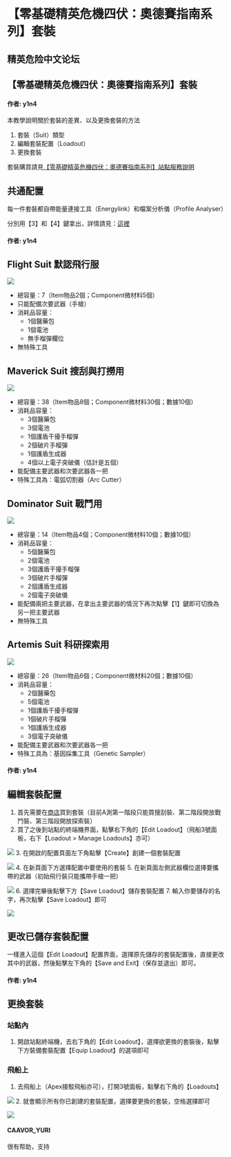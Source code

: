 # 【零基礎精英危機四伏：奧德賽指南系列】套裝

## 精英危险中文论坛

## 【零基礎精英危機四伏：奧德賽指南系列】套裝

#### 作者: y1n4

本教學說明關於套裝的差異、以及更換套裝的方法

1. 套裝（Suit）類型
2. 編輯套裝配置（Loadout）
3. 更換套裝

套裝購買請見[【零基礎精英危機四伏：奧德賽指南系列】站點服務說明](https://forum.elitedanger.cn/d/707/5)

## 共通配置

每一件套裝都自帶能量連接工具（Energylink）和檔案分析儀（Profile Analyser）

分別用【3】和【4】鍵拿出，詳情請見：[這裡](https://forum.elitedanger.cn/d/716)

#### 作者: y1n4

## Flight Suit 默認飛行服

![](https://qiniu.elitedanger.cn/assets/files/2021-04-02/1617349168-795837-elite-dangerous-remlok-suit.png)

* 總容量：7（Item物品2個；Component微材料5個）
* 只能配備次要武器（手槍）
* 消耗品容量：
  * 1個醫藥包
  * 1個電池
  * 無手榴彈欄位
* 無特殊工具

## Maverick Suit 搜刮與打撈用

![](https://qiniu.elitedanger.cn/assets/files/2021-03-31/1617215837-408980-164694115-10164842827260564-3611554568591679220-o.jpeg)

* 總容量：38（Item物品8個；Component微材料30個；數據10個）
* 消耗品容量：
  * 3個醫藥包
  * 3個電池
  * 1個護盾干擾手榴彈
  * 2個破片手榴彈
  * 1個護盾生成器
  * 4個以上電子突破儀（估計是五個）
* 能配備主要武器和次要武器各一把
* 特殊工具為：電弧切割器（Arc Cutter）

## Dominator Suit 戰鬥用

![](https://qiniu.elitedanger.cn/assets/files/2021-03-31/1617215847-664554-165801834-10164851552955564-4656044649898847537-o.jpeg)

* 總容量：14（Item物品4個；Component微材料10個；數據10個）
* 消耗品容量：
  * 5個醫藥包
  * 2個電池
  * 3個護盾干擾手榴彈
  * 3個破片手榴彈
  * 2個護盾生成器
  * 2個電子突破儀
* 能配備兩把主要武器，在拿出主要武器的情況下再次點擊【1】鍵即可切換為另一把主要武器
* 無特殊工具

## Artemis Suit 科研探索用

![](https://qiniu.elitedanger.cn/assets/files/2021-03-31/1617215867-909746-162079475-10164832902220564-6278402568531332928-o.jpeg)

* 總容量：26（Item物品6個；Component微材料20個；數據10個）
* 消耗品容量：
  * 2個醫藥包
  * 5個電池
  * 1個護盾干擾手榴彈
  * 1個破片手榴彈
  * 1個護盾生成器
  * 3個電子突破儀
* 能配備主要武器和次要武器各一把
* 特殊工具為：基因採集工具（Genetic Sampler）

#### 作者: y1n4

## 編輯套裝配置

1. 首先需要在[商店](https://forum.elitedanger.cn/d/707/5)買到套裝（目前A測第一階段只能買搜刮裝、第二階段開放戰鬥裝、第三階段開放探索裝）
2. 買了之後到站點的終端機界面，點擊右下角的【Edit Loadout】（飛船3號面板，右下【Loadout &gt; Manage Loadouts】亦可）  

![](https://qiniu.elitedanger.cn/assets/files/2021-03-30/1617122600-451718-terminal02.jpeg) 3. 在開啟的配置頁面左下角點擊【Create】創建一個套裝配置

![](https://qiniu.elitedanger.cn/assets/files/2021-04-01/1617290031-896828-loadout01.jpeg) 4. 在新頁面下方選擇配置中要使用的套裝 5. 在新頁面左側武器欄位選擇要攜帶的武器（初始飛行裝只能攜帶手槍一把）

![](https://qiniu.elitedanger.cn/assets/files/2021-04-01/1617290747-420837-loadout03.jpeg) 6. 選擇完畢後點擊下方【Save Loadout】儲存套裝配置 7. 輸入你要儲存的名字，再次點擊【Save Loadout】即可

![](https://qiniu.elitedanger.cn/assets/files/2021-04-01/1617290515-823936-loadout02.jpeg)

## 更改已儲存套裝配置

一樣進入這個【Edit Loadout】配置界面，選擇原先儲存的套裝配置後，直接更改其中的武器，然後點擊左下角的【Save and Exit】（保存並退出）即可。

#### 作者: y1n4

## 更換套裝

### 站點內

1. 開啟站點終端機，去右下角的【Edit Loadout】，選擇欲更換的套裝後，點擊下方裝備套裝配置【Equip Loadout】的選項即可

### 飛船上

1. 去飛船上（Apex接駁飛船亦可），打開3號面板，點擊右下角的【Loadouts】  

![](https://qiniu.elitedanger.cn/assets/files/2021-04-01/1617291545-354625-changeloadout01.jpeg) 2. 就會顯示所有你已創建的套裝配置，選擇要更換的套裝，空格選擇即可

![](https://qiniu.elitedanger.cn/assets/files/2021-04-01/1617292185-708469-changeloadout02.jpeg)

#### CAAVOR\_YURI

很有帮助，支持

